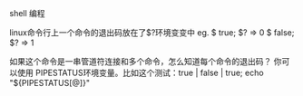 shell 编程

linux命令行上一个命令的退出码放在了$?环境变变中
eg.
$ true; $?  =>  0
$ false; $? =>  1

如果这个命令是一串管道符连接和多个命令，怎么知道每个命令的退出码？
你可以使用 PIPESTATUS环境变量。比如这个测试：true | false | true; echo "${PIPESTATUS[@]}"


